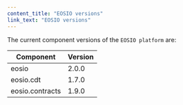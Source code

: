 ```yaml
---
content_title: "EOSIO versions"
link_text: "EOSIO versions"
---
```


The current component versions of the `EOSIO platform` are:

| Component | Version |
| ------ | ------ |
| eosio | 2.0.0 |
| eosio.cdt | 1.7.0 |
| eosio.contracts | 1.9.0 |

